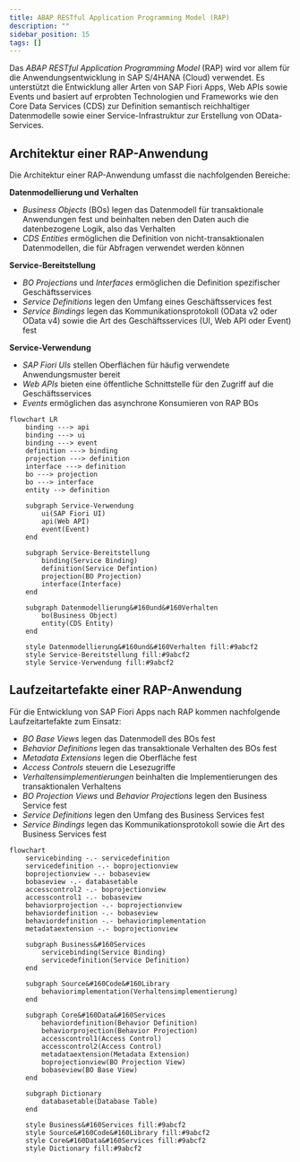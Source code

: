 ```yaml
---
title: ABAP RESTful Application Programming Model (RAP)
description: ""
sidebar_position: 15
tags: []
---
```


Das _ABAP RESTful Application Programming Model_ (RAP) wird vor allem für die Anwendungsentwicklung in SAP S/4HANA (Cloud) verwendet. Es unterstützt die Entwicklung aller Arten von SAP Fiori Apps, Web APIs sowie Events und basiert auf erprobten Technologien und Frameworks wie den Core Data Services (CDS) zur Definition semantisch reichhaltiger Datenmodelle sowie einer Service-Infrastruktur zur Erstellung von OData-Services.

## Architektur einer RAP-Anwendung

Die Architektur einer RAP-Anwendung umfasst die nachfolgenden Bereiche:

**Datenmodellierung und Verhalten**

- _Business Objects_ (BOs) legen das Datenmodell für transaktionale Anwendungen fest und beinhalten neben den Daten auch die datenbezogene Logik, also das Verhalten
- _CDS Entities_ ermöglichen die Definition von nicht-transaktionalen Datenmodellen, die für Abfragen verwendet werden können

**Service-Bereitstellung**

- _BO Projections_ und _Interfaces_ ermöglichen die Definition spezifischer Geschäftsservices
- _Service Definitions_ legen den Umfang eines Geschäftsservices fest
- _Service Bindings_ legen das Kommunikationsprotokoll (OData v2 oder OData v4) sowie die Art des Geschäftsservices (UI, Web API oder Event) fest

**Service-Verwendung**

- _SAP Fiori UIs_ stellen Oberflächen für häufig verwendete Anwendungsmuster bereit
- _Web APIs_ bieten eine öffentliche Schnittstelle für den Zugriff auf die Geschäftsservices
- _Events_ ermöglichen das asynchrone Konsumieren von RAP BOs

```mermaid
flowchart LR
    binding ---> api
    binding ---> ui
    binding ---> event
    definition ---> binding
    projection ---> definition
    interface ---> definition
    bo ---> projection
    bo ---> interface
    entity --> definition

    subgraph Service-Verwendung
        ui(SAP Fiori UI)
        api(Web API)
        event(Event)
    end

    subgraph Service-Bereitstellung
        binding(Service Binding)
        definition(Service Defintion)
        projection(BO Projection)
        interface(Interface)
    end

    subgraph Datenmodellierung&#160und&#160Verhalten
        bo(Business Object)
        entity(CDS Entity)
    end

    style Datenmodellierung&#160und&#160Verhalten fill:#9abcf2
    style Service-Bereitstellung fill:#9abcf2
    style Service-Verwendung fill:#9abcf2
```

## Laufzeitartefakte einer RAP-Anwendung

Für die Entwicklung von SAP Fiori Apps nach RAP kommen nachfolgende Laufzeitartefakte zum Einsatz:

- _BO Base Views_ legen das Datenmodell des BOs fest
- _Behavior Definitions_ legen das transaktionale Verhalten des BOs fest
- _Metadata Extensions_ legen die Oberfläche fest
- _Access Controls_ steuern die Lesezugriffe
- _Verhaltensimplementierungen_ beinhalten die Implementierungen des transaktionalen Verhaltens
- _BO Projection Views_ und _Behavior Projections_ legen den Business Service fest
- _Service Definitions_ legen den Umfang des Business Services fest
- _Service Bindings_ legen das Kommunikationsprotokoll sowie die Art des Business Services fest

```mermaid
flowchart
    servicebinding -.- servicedefinition
    servicedefinition -.- boprojectionview
    boprojectionview -.- bobaseview
    bobaseview -.- databasetable
    accesscontrol2 -.- boprojectionview
    accesscontrol1 -.- bobaseview
    behaviorprojection -.- boprojectionview
    behaviordefinition -.- bobaseview
    behaviordefinition -.- behaviorimplementation
    metadataextension -.- boprojectionview

    subgraph Business&#160Services
        servicebinding(Service Binding)
        servicedefinition(Service Definition)
    end

    subgraph Source&#160Code&#160Library
        behaviorimplementation(Verhaltensimplementierung)
    end

    subgraph Core&#160Data&#160Services
        behaviordefinition(Behavior Definition)
        behaviorprojection(Behavior Projection)
        accesscontrol1(Access Control)
        accesscontrol2(Access Control)
        metadataextension(Metadata Extension)
        boprojectionview(BO Projection View)
        bobaseview(BO Base View)
    end

    subgraph Dictionary
        databasetable(Database Table)
    end

    style Business&#160Services fill:#9abcf2
    style Source&#160Code&#160Library fill:#9abcf2
    style Core&#160Data&#160Services fill:#9abcf2
    style Dictionary fill:#9abcf2
```

